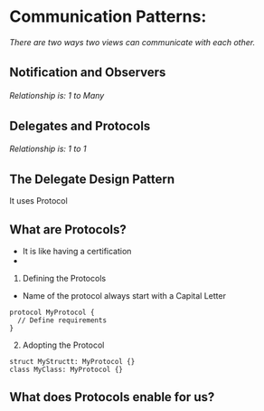 # Communication Patterns:
###### There are two ways two views can communicate with each other.

## Notification and Observers
###### Relationship is: 1 to Many

## Delegates and Protocols 
###### Relationship is: 1 to 1

## The Delegate Design Pattern 
It uses Protocol

## What are Protocols?

- It is like having a certification 
-

1. Defining the Protocols
- Name of the protocol always start with a Capital Letter

```
protocol MyProtocol {
  // Define requirements 
}

```

2. Adopting the Protocol

```
struct MyStructt: MyProtocol {}
class MyClass: MyProtocol {}

```

## What does Protocols enable for us?

